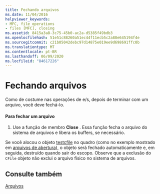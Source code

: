 ```yaml
---
title: Fechando arquivos
ms.date: 11/04/2016
helpviewer_keywords:
- MFC, file operations
- files [MFC], closing
ms.assetid: 8415a3a8-3c75-45b0-ac2a-d5385f49bdb3
ms.openlocfilehash: 51e51c88260a51ec44f11ecb5c2a88e645194f4e
ms.sourcegitcommit: c21b05042debc97d14875e019ee9d698691ffc0b
ms.translationtype: MT
ms.contentlocale: pt-BR
ms.lasthandoff: 06/09/2020
ms.locfileid: "84617226"
---
```

# <a name="closing-files"></a>Fechando arquivos

Como de costume nas operações de e/s, depois de terminar com um arquivo, você deve fechá-lo.

#### <a name="to-close-a-file"></a>Para fechar um arquivo

1. Use a função de membro **Close** . Essa função fecha o arquivo do sistema de arquivos e libera os buffers, se necessário.

Se você alocou o objeto [testcfile](reference/cfile-class.md) no quadro (como no exemplo mostrado em [arquivos de abertura](opening-files.md)), o objeto será fechado automaticamente e, em seguida, destruído quando sair do escopo. Observe que a exclusão do `CFile` objeto não exclui o arquivo físico no sistema de arquivos.

## <a name="see-also"></a>Consulte também

[Arquivos](files-in-mfc.md)
